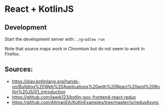 # React + KotlinJS

## Development

Start the development server with: `./gradlew run`

Note that source maps work in Chromium but do not seem to work in Firefox.

## Sources:
* https://play.kotlinlang.org/hands-on/Building%20Web%20Applications%20with%20React%20and%20Kotlin%20JS/01_Introduction
* https://github.com/lawik123/kotlin-poc-frontend-react-redux
* https://github.com/AltmanEA/KotlinExamples/tree/master/js/reduxAsync
